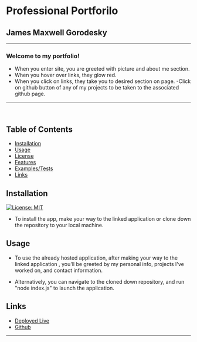 # Professional Portforilo


## James Maxwell Gorodesky

---



### Welcome to my portfolio! 
- When you enter site, you are greeted with picture and about me section. 
- When you hover over links, they glow red. 
- When you click on links, they take you to desired section on page. 
-Click on github button of any of my projects to be taken to the associated github page. 

---
<br>

## Table of Contents

- [Installation](#installation)
- [Usage](#usage)
- [License](#license)
- [Features](#features)
- [Examples/Tests](#examples)
- [Links](#links)

## Installation

[![License: MIT](https://img.shields.io/badge/License-MIT-yellow.svg)](https://opensource.org/licenses/MIT)

- To install the app, make your way to the linked application or clone down the repository to your local machine.

## Usage

- To use the already hosted application, after making your way to the linked application , you'll be greeted by my personal info, projects I've worked on, and contact information.

- Alternatively, you can navigate to the cloned down repository, and run "node index.js" to launch the application.

## Links
* [Deployed Live](https://jmg5369.github.io/Professional-Portfolio/)
* [Github](https://github.com/jmg5369/Professional-Portfolio)



---
<br>